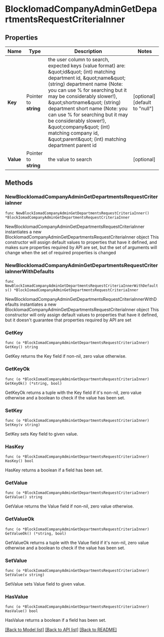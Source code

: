 # BlockIomadCompanyAdminGetDepartmentsRequestCriteriaInner

## Properties

Name | Type | Description | Notes
------------ | ------------- | ------------- | -------------
**Key** | Pointer to **string** | the user column to search, expected keys (value format) are:                                 \&quot;id\&quot; (int) matching department id,                                 \&quot;name\&quot; (string) department name (Note: you can use % for searching but it may be considerably slower!),                                 \&quot;shortname\&quot; (string) department short name (Note: you can use % for searching but it may be considerably slower!),                                 \&quot;company\&quot; (int) matching company id,                                 \&quot;parent\&quot; (int) matching department parent id | [optional] [default to "null"]
**Value** | Pointer to **string** | the value to search | [optional] 

## Methods

### NewBlockIomadCompanyAdminGetDepartmentsRequestCriteriaInner

`func NewBlockIomadCompanyAdminGetDepartmentsRequestCriteriaInner() *BlockIomadCompanyAdminGetDepartmentsRequestCriteriaInner`

NewBlockIomadCompanyAdminGetDepartmentsRequestCriteriaInner instantiates a new BlockIomadCompanyAdminGetDepartmentsRequestCriteriaInner object
This constructor will assign default values to properties that have it defined,
and makes sure properties required by API are set, but the set of arguments
will change when the set of required properties is changed

### NewBlockIomadCompanyAdminGetDepartmentsRequestCriteriaInnerWithDefaults

`func NewBlockIomadCompanyAdminGetDepartmentsRequestCriteriaInnerWithDefaults() *BlockIomadCompanyAdminGetDepartmentsRequestCriteriaInner`

NewBlockIomadCompanyAdminGetDepartmentsRequestCriteriaInnerWithDefaults instantiates a new BlockIomadCompanyAdminGetDepartmentsRequestCriteriaInner object
This constructor will only assign default values to properties that have it defined,
but it doesn't guarantee that properties required by API are set

### GetKey

`func (o *BlockIomadCompanyAdminGetDepartmentsRequestCriteriaInner) GetKey() string`

GetKey returns the Key field if non-nil, zero value otherwise.

### GetKeyOk

`func (o *BlockIomadCompanyAdminGetDepartmentsRequestCriteriaInner) GetKeyOk() (*string, bool)`

GetKeyOk returns a tuple with the Key field if it's non-nil, zero value otherwise
and a boolean to check if the value has been set.

### SetKey

`func (o *BlockIomadCompanyAdminGetDepartmentsRequestCriteriaInner) SetKey(v string)`

SetKey sets Key field to given value.

### HasKey

`func (o *BlockIomadCompanyAdminGetDepartmentsRequestCriteriaInner) HasKey() bool`

HasKey returns a boolean if a field has been set.

### GetValue

`func (o *BlockIomadCompanyAdminGetDepartmentsRequestCriteriaInner) GetValue() string`

GetValue returns the Value field if non-nil, zero value otherwise.

### GetValueOk

`func (o *BlockIomadCompanyAdminGetDepartmentsRequestCriteriaInner) GetValueOk() (*string, bool)`

GetValueOk returns a tuple with the Value field if it's non-nil, zero value otherwise
and a boolean to check if the value has been set.

### SetValue

`func (o *BlockIomadCompanyAdminGetDepartmentsRequestCriteriaInner) SetValue(v string)`

SetValue sets Value field to given value.

### HasValue

`func (o *BlockIomadCompanyAdminGetDepartmentsRequestCriteriaInner) HasValue() bool`

HasValue returns a boolean if a field has been set.


[[Back to Model list]](../README.md#documentation-for-models) [[Back to API list]](../README.md#documentation-for-api-endpoints) [[Back to README]](../README.md)


